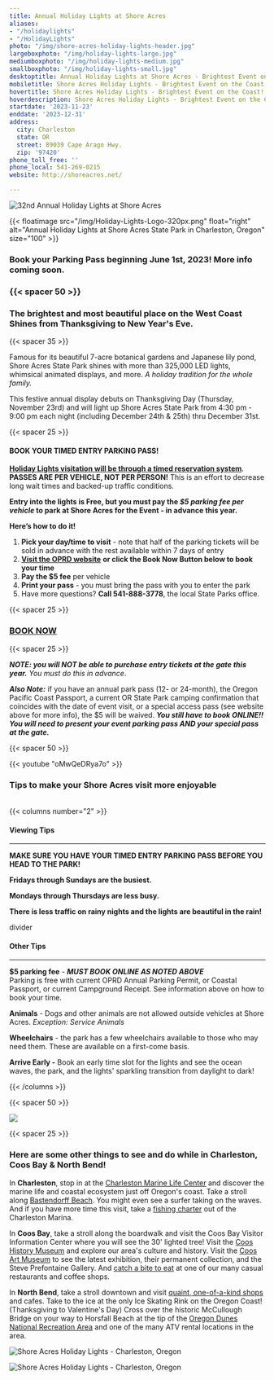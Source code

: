 ```yaml
---
title: Annual Holiday Lights at Shore Acres
aliases:
- "/holidaylights"
- "/HolidayLights"
photo: "/img/shore-acres-holiday-lights-header.jpg"
largeboxphoto: "/img/holiday-lights-large.jpg"
mediumboxphoto: "/img/holiday-lights-medium.jpg"
smallboxphoto: "/img/holiday-lights-small.jpg"
desktoptitle: Annual Holiday Lights at Shore Acres - Brightest Event on the Coast!
mobiletitle: Shore Acres Holiday Lights - Brightest Event on the Coast!
hovertitle: Shore Acres Holiday Lights - Brightest Event on the Coast!
hoverdescription: Shore Acres Holiday Lights - Brightest Event on the Coast!
startdate: '2023-11-23'
enddate: '2023-12-31'
address:
  city: Charleston
  state: OR
  street: 89039 Cape Arago Hwy.
  zip: '97420'
phone_toll_free: ''
phone_local: 541-269-0215
website: http://shoreacres.net/

---
```

![32nd Annual Holiday Lights at Shore Acres](/img/holiday-lights-695x322.jpg)

{{< floatimage src="/img/Holiday-Lights-Logo-320px.png" float="right" alt="Annual Holiday Lights at Shore Acres State Park in Charleston, Oregon" size="100" >}}

### **Book your Parking Pass beginning June 1st, 2023! More info coming soon.** 

### {{< spacer 50 >}}

### **The brightest and most beautiful place on the West Coast Shines from Thanksgiving to New Year's Eve.**

{{< spacer 35 >}}

Famous for its beautiful 7-acre botanical gardens and Japanese lily pond, Shore Acres State Park shines with more than 325,000 LED lights, whimsical animated displays, and more. _A holiday tradition for the whole family._

This festive annual display debuts on Thanksgiving Day (Thursday, November 23rd) and will light up Shore Acres State Park from 4:30 pm - 9:00 pm each night (including December 24th & 25th) thru December 31st.

{{< spacer 25 >}}

#### BOOK YOUR TIMED ENTRY PARKING PASS!

[**Holiday Lights visitation will be through a timed reservation system**](https://oregonstateparks.reserveamerica.com/tourParkDetail.do?contractCode=OR&parkId=402381). **PASSES ARE PER VEHICLE, NOT PER PERSON!** This is an effort to decrease long wait times and backed-up traffic conditions.

**Entry into the lights is Free, but you must pay the _$5 parking fee per vehicle_ to park at Shore Acres for the Event - in advance this year.**

**Here’s how to do it!**

1. **Pick your day/time to visit** - note that half of the parking tickets will be sold in advance with the rest available within 7 days of entry
2. [**Visit the OPRD website**](https://oregonstateparks.reserveamerica.com/tourParkDetail.do?contractCode=OR&parkId=402381) **or click the Book Now Button below to book your time**
3. **Pay the $5 fee** per vehicle
4. **Print your pass** - you must bring the pass with you to enter the park
5. Have more questions? **Call 541-888-3778**, the local State Parks office.

{{< spacer 25 >}}

### <a href="https://oregonstateparks.reserveamerica.com/tourParkDetail.do?contractCode=OR&parkId=402381" class="learn-more-anywhere-btn">BOOK NOW</a>

{{< spacer 25 >}}

**_NOTE: you will NOT be able to purchase entry tickets at the gate this year._** _You must do this in advance_.

**_Also Note:_** if you have an annual park pass (12- or 24-month), the Oregon Pacific Coast Passport, a current OR State Park camping confirmation that coincides with the date of event visit, or a special access pass (see website above for more info), the $5 will be waived. **_You still have to book ONLINE!!_** **_You will need to present your event parking pass AND your special pass at the gate._**

{{< spacer 50 >}}

{{< youtube "oMwQeDRya7o" >}}
<br>

### Tips to make your Shore Acres visit more enjoyable

<br>
{{< columns number="2" >}}

#### Viewing Tips

***

**MAKE SURE YOU HAVE YOUR TIMED ENTRY PARKING PASS BEFORE YOU HEAD TO THE PARK!**

**Fridays through Sundays are the busiest.**

**Mondays through Thursdays are less busy.**

**There is less traffic on rainy nights and the lights are beautiful in the rain!**

divider

#### Other Tips

***

**$5 parking fee** - **_MUST BOOK ONLINE AS NOTED ABOVE_**  
Parking is free with current OPRD Annual Parking Permit, or Coastal Passport, or current Campground Receipt. See information above on how to book your time.

**Animals** - Dogs and other animals are not allowed outside vehicles at Shore Acres. _Exception: Service Animals_

**Wheelchairs** - the park has a few wheelchairs available to those who may need them. These are available on a first-come basis.

**Arrive Early -**  Book an early time slot for the lights and see the ocean waves, the park, and the lights' sparkling transition from daylight to dark!

{{< /columns >}}

{{< spacer 50 >}}

![](/img/11-20-17-coosbayholiday-contest-rules.jpg)

{{< spacer 25 >}}

### **Here are some other things to see and do while in Charleston, Coos Bay & North Bend!**

In **Charleston**, stop in at the [Charleston Marine Life Center](http://www.charlestonmarinelifecenter.com/) and discover the marine life and coastal ecosystem just off Oregon's coast. Take a stroll along [Bastendorff Beach](https://oregonsadventurecoast.com/blog/2017-08-29-spotlight-on-bastendorff-beach/). You might even see a surfer taking on the waves. And if you have more time this visit, take a [fishing charter](https://oregonsadventurecoast.com/tour-guides-and-charters/) out of the Charleston Marina.

In **Coos Bay**, take a stroll along the boardwalk and visit the Coos Bay Visitor Information Center where you will see the 30' lighted tree! Visit the [Coos History Museum](https://cooshistory.org/) and explore our area's culture and history. Visit the [Coos Art Museum](https://www.coosart.org/) to see the latest exhibition, their permanent collection, and the Steve Prefontaine Gallery. And [catch a bite to eat](https://oregonsadventurecoast.com/dining/) at one of our many casual restaurants and coffee shops.

In **North Bend**, take a stroll downtown and visit [quaint, one-of-a-kind shops](https://oregonsadventurecoast.com/shopping/) and cafes. Take to the ice at the only Ice Skating Rink on the Oregon Coast! (Thanksgiving to Valentine's Day) Cross over the historic McCullough Bridge on your way to Horsfall Beach at the tip of the [Oregon Dunes National Recreation Area](https://oregonsadventurecoast.com/untamed-dunes/) and one of the many ATV rental locations in the area.

![Shore Acres Holiday Lights - Charleston, Oregon](/img/Shore-Acres-Holiday-Lights-Collage-3.jpg)

![Shore Acres Holiday Lights - Charleston, Oregon](/img/holiday-lights-shore-acres-panoramic.jpg)